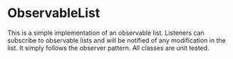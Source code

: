 # ObservableList

This is a simple implementation of an observable list. Listeners can subscribe to observable lists and will be notified of any modification in the list. It simply follows the observer pattern. All classes are unit tested.
